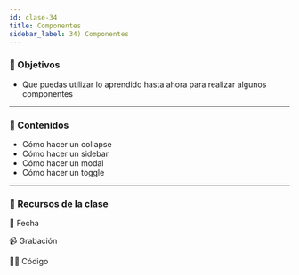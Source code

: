```yaml
---
id: clase-34
title: Componentes
sidebar_label: 34) Componentes
---
```


### 🏁 Objetivos

- Que puedas utilizar lo aprendido hasta ahora para realizar algunos componentes

---

### 📝 Contenidos

- Cómo hacer un collapse
- Cómo hacer un sidebar
- Cómo hacer un modal
- Cómo hacer un toggle

---

### 🚀 Recursos de la clase

📆 Fecha

📹 Grabación

👩‍💻 Código
